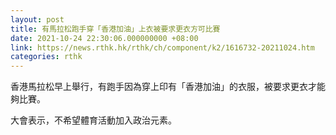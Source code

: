 ```yaml
---
layout: post
title: 有馬拉松跑手穿「香港加油」上衣被要求更衣方可比賽
date: 2021-10-24 22:30:06.000000000 +08:00
link: https://news.rthk.hk/rthk/ch/component/k2/1616732-20211024.htm
categories: rthk
---
```


香港馬拉松早上舉行，有跑手因為穿上印有「香港加油」的衣服，被要求更衣才能夠比賽。

大會表示，不希望體育活動加入政治元素。
